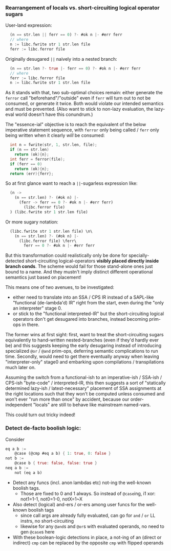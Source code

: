 ### Rearrangement of locals vs. short-circuiting logical operator sugars

User-land expression:

```dart
  (n == str.len || ferr == 0) ?- #ok n |- #err ferr
  // where
  n := libc.fwrite str 1 str.len file
  ferr := libc.ferror file
```

Originally desugared `||` naively into a nested branch:

```dart
  (n == str.len ?- true |- ferr == 0) ?- #ok n |- #err ferr
  // where
  ferr := libc.ferror file
  n := libc.fwrite str 1 str.len file
```

As it stands with that, two sub-optimal choices remain: either generate the `ferror` call
"beforehand"/"outside" even if `ferr` will turn out to not be consumed, or generate it twice.
Both would violate our intended semantics and must be prevented. (Also want to stick to
non-lazy evaluation, the lazy-eval world doesn't have this conundrum.)

The "essence-ial" objective is to reach the equivalent of the below imperative statement
sequence, with `ferror` only being called / `ferr` only being written when it clearly _will_
be consumed:

```c
  int n = fwrite(str, 1, str.len, file);
  if (n == str.len)
    return (ok){n};
  int ferr = ferror(file);
  if (ferr == 0)
    return (ok){n};
  return (err){ferr};
```

So at first glance want to reach a `||`-sugarless expression like:

```dart
  (n ->
    (n == str.len) ?- (#ok n) |-
      (ferr -> ferr == 0 ?- #ok n |- #err ferr)
        (libc.ferror file)
  ) (libc.fwrite str 1 str.len file)
```

Or more sugary notation:

```dart
  (libc.fwrite str 1 str.len file) \n\
    (n == str.len) ?- (#ok n) |-
      (libc.ferror file) \ferr\
        ferr == 0 ?- #ok n |- #err ferr
```

But this transformation could realistically only be done for specially-detected
short-circuiting  logical-operators **visibly placed directly inside branch conds**.
The scheme would fail for those stand-alone ones just bound to a name. And they
mustn't imply distinct different operational semantics just based on placement!

This means one of two avenues, to be investigated:
- either need to translate into an SSA / CPS IR instead of a SAPL-like "functional
  (de-lambda'd) IR" right from the start, even during the "only an interpreter" stage 0.
- or stick to the "functional interpreted-IR" but the short-circuiting logical
  operators don't get desugared into branches, instead becoming prim-ops in there.

The former wins at first sight: first, want to treat the short-circuiting sugars
equivalently to hand-written nested-branches (even if they'd hardly ever be) and
this suggests keeping the early desugaring instead of introducing specialized
`@or` / `@and` prim-ops, deferring semantic complications to run time. Secondly,
would need to get there eventually anyway when leaving "interpreter-only" stage0
and embarking upon compilations / transpilations much later on.

Assuming the switch from a functional-ish to an imperative-ish / SSA-ish / CPS-ish
"byte-code" / interpreted-IR, this then suggests a sort of "statically determined
lazy-ish / latest-necessary" placement of SSA assignments at the right locations such
that they won't be computed unless consumed and won't ever "run more than once" by accident,
because our order-independent "locals" are still to behave like mainstream named-vars.

This could turn out tricky indeed!

### Detect de-facto boolish logic:

Consider

```dart
eq a b :=
    @case (@cmp #eq a b) { 1: true, 0: false }
not b :=
    @case b { true: false, false: true }
neq a b :=
    not (eq a b)
```

- Detect any funcs (incl. anon lambdas etc) not-ing the well-known boolish tags.
  - Those are fixed to 0 and 1 always. So instead of `@case`ing, i1 xor: not1=1-1, not0=1-0, notX=1~X
- Also detect (logical) and-ers / or-ers among user funcs for the well-known boolish tags
  - since call args are already fully evaluated, can go for `and` / `or` LL instrs, no short-circuiting
  - likewise for any `@and`s and `@or`s with evaluated operands, no need to gen `@case`s here
- With these boolean-logic detections in place, a not-ing of an (direct or indirect) `cmp`
  can be replaced by the opposite `cmp` with flipped operands
